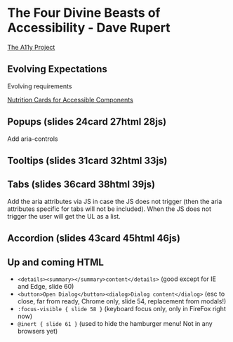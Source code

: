 # The Four Divine Beasts of Accessibility - Dave Rupert

[The A11y Project](//a11yproject.com)

## Evolving Expectations

Evolving requirements

[Nutrition Cards for Accessible Components](https://davatron5000.github.io/a11y-nutrition-cards/)

## Popups (slides 24card 27html 28js)

Add aria-controls

## Tooltips (slides 31card 32html 33js)

## Tabs (slides 36card 38html 39js)

Add the aria attributes via JS in case the JS does not trigger (then the aria attributes specific for tabs will not be included). When the JS does not trigger the user will get the UL as a list.

## Accordion (slides 43card 45html 46js)

## Up and coming HTML
* ``` <details><summary></summary>content</details> ``` (good except for IE and Edge, slide 60)
* ``` <button>Open Dialog</button><dialog>Dialog content</dialog> ``` (esc to close, far from ready, Chrome only, slide  54, replacement from modals!)
* ``` :focus-visible { slide 58 } ``` (keyboard focus only, only in FireFox right now)
* ``` @inert { slide 61 } ``` (used to hide the hamburger menu! Not in any browsers yet)
